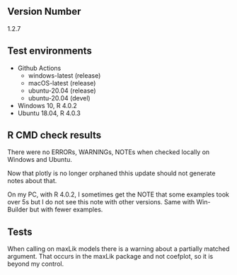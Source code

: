 ## Version Number

1.2.7

## Test environments

- Github Actions
    - windows-latest (release)
    - macOS-latest (release)
    - ubuntu-20.04 (release)
    - ubuntu-20.04 (devel)
- Windows 10, R 4.0.2
- Ubuntu 18.04, R 4.0.3

## R CMD check results

There were no ERRORs, WARNINGs, NOTEs when checked locally on Windows and Ubuntu.

Now that plotly is no longer orphaned thhis update should not generate notes about that.

On my PC, with R 4.0.2, I sometimes get the NOTE that some examples took over 5s but I do not see this note with other versions. Same with Win-Builder but with fewer examples.

## Tests

When calling on maxLik models there is a warning about a partially matched argument. That occurs in the maxLik package and not coefplot, so it is beyond my control.

